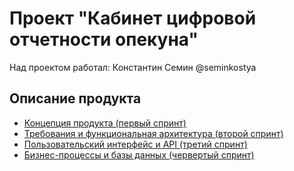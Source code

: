 # Проект "Кабинет цифровой отчетности опекуна"

Над проектом работал: Константин Семин @seminkostya

## Описание продукта

- [Концепция продукта (первый спринт)](./sprint_1/)
- [Требования и функциональная архитектура (второй спринт)](./sprint_2/)
- [Пользовательский интерфейс и API (третий спринт)](./sprint_3/)
- [Бизнес-процессы и базы данных (червертый спринт)](./sprint_4/)